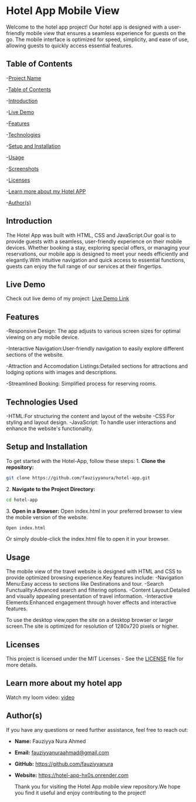 # Hotel App Mobile View
Welcome to the hotel app project! Our hotel app is designed with a user-friendly mobile view that ensures a seamless experience for guests on the go. The mobile interface is optimized for speed, simplicity, and ease of use, allowing guests to quickly access essential features.


## Table of Contents
-[Project Name](#Project-Name)

-[Table of Contents](#Table-of-Contents)

-[Introduction](#Introduction)

-[Live Demo](#Live-Demo)

-[Features](#Features)

-[Technologies](#Technologies)

-[Setup and Installation](#Setup-and-Installation)

-[Usage](#Usage)

-[Screenshots](#Screenshots)

-[Licenses](#Licenses)

-[Learn more about my Hotel APP](#learn-more-about-my-Hotel-App)

-[Author(s)](#authors)

## Introduction
The Hotel App was built with HTML, CSS and JavaScript.Our goal is to provide guests with a seamless, user-friendly experience on their mobile devices. Whether booking a stay, exploring special offers, or managing your reservations, our mobile app is designed to meet your needs efficiently and elegantly.With intuitive navigation and quick access to essential functions, guests can enjoy the full range of our services at their fingertips.

## Live Demo
Check out live demo of my project: [Live Demo Link](https://fauziyyanura.io/)

## Features
-Responsive Design: The app adjusts to various screen sizes for optimal viewing on any mobile device.

-Interactive Navigation:User-friendly navigation to easily explore different sections of the website.

-Attraction and Accomodation Listings:Detailed sections for attractions and lodging options with images and descriptions.
 
-Streamlined Booking: Simplified process for reserving rooms.

## Technologies Used
-HTML:For structuring the content and layout of the website
-CSS:For styling and layout design.
-JavaScript: To handle user interactions and enhance the website's functionality.

## Setup and Installation
To get started with the Hotel-App, follow these steps:
1\. **Clone the repository:**

```sh
git clone https://github.com/fauziyyanura/hotel-app.git

```

2\. **Navigate to the Project Directory:**

```sh
cd hotel-app

```
3\. **Open in a Browser:**
Open index.html in your preferred browser to view the mobile version of the website.

```sh
Open index.html

```
Or simply double-click the index.html file to open it in your browser.

## Usage
The mobile view of the travel website is designed with HTML and CSS to provide optimized browsing experience.Key features include:
-Navigation Menu:Easy access to sections like Destinations and tour.
-Search Functuality:Advanced search and filtering options.
-Content Layout:Detailed and visually appealing presentation of travel information.
-Interactive Elements:Enhanced engagement through hover effects and interactive features.

To use the desktop view,open the site on a desktop browser or larger screen.The site is optimized for resolution of 1280x720 pixels or higher.

## Licenses
This project is licensed under the MIT Licenses - See the [LICENSE](LICENSE) file for more details.

## Learn more about my hotel app
Watch my loom video: [video](https://www.loom.com/share/dc8b56a04a8e46f89b5f4182233f385a?sid=d3f2eb81-1122-4817-9a49-0df3c923534e)

## Author(s)
If you have any questions or need further assistance, feel free to reach out:
- **Name:** Fauziyya Nura Ahmed
- **Email:** fauziyyanuraahmad@gmail.com
- **GitHub:** https://github.com/fauziyyanura
- **Website:** https://hotel-app-hx0s.onrender.com

  Thank you for visiting the Hotel App mobile view repository.We hope you find it useful and enjoy contributing to the project!








